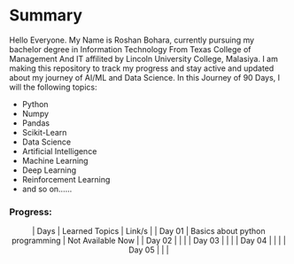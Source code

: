 # Summary

Hello Everyone. My Name is Roshan Bohara, currently pursuing my bachelor degree in Information Technology From Texas College of Management And IT affilited by Lincoln University College, Malasiya. I am making this repository to track my progress and stay active and updated about my journey of AI/ML and Data Science. In this Journey of 90 Days, I will the following topics:

- Python
- Numpy
- Pandas
- Scikit-Learn
- Data Science
- Artificial Intelligence
- Machine Learning
- Deep Learning
- Reinforcement Learning
- and so on......

### Progress:

<div align = "center">
| Days | Learned Topics | Link/s |
| Day 01 | Basics about python programming | Not Available Now |
| Day 02 |                                 |     |
| Day 03 |         |      |
| Day 04 |       |  |
| Day 05 |           |           |

</div>
